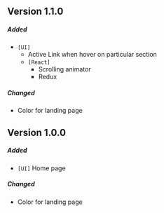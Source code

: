 ## Version 1.1.0
##### Added
- `[UI]`
  + Active Link when hover on particular section
  + `[React]`
      + Scrolling animator 
      + Redux  

##### Changed
- Color for landing page

## Version 1.0.0
##### Added
- `[UI]` Home page

##### Changed
- Color for landing page
